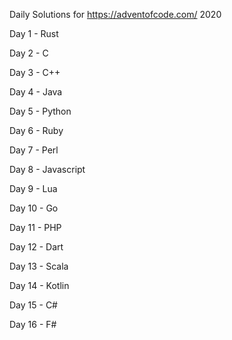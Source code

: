 Daily Solutions for https://adventofcode.com/ 2020

Day 1 - Rust

Day 2 - C

Day 3 - C++

Day 4 - Java

Day 5 - Python

Day 6 - Ruby

Day 7 - Perl

Day 8 - Javascript

Day 9 - Lua

Day 10 - Go

Day 11 - PHP

Day 12 - Dart

Day 13 - Scala

Day 14 - Kotlin

Day 15 - C#

Day 16 - F#
